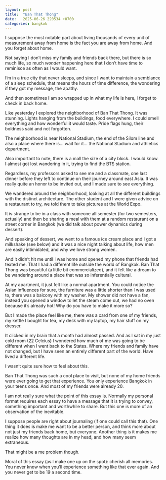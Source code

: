```yaml
---
layout: post
title:  "Ban That Thong"
date:   2025-06-26 220534 +0700
categories: bangkok
---
```

I suppose the most notable part about living thousands of every unit of measurement away from home is the fact you are away from home. And you forget about home.

Not saying I don’t miss my family and friends back there, but there is so much life, so much *wonder* happening here that I don’t have time to reminisce as often as 
I would want.

I’m in a true city that never sleeps, and since I want to maintain a semblance of a sleep schedule, that means the hours of time difference, the wondering if they got my message, the apathy.

And then sometimes I am so wrapped up in what my life is here, I forget to check in back home.

Like yesterday I explored the neighborhood of Ban That Thong. It was stunning. Lights hanging from the buildings, food everywhere. I could smell everything and how wonderful it would taste. Pride flags hung, their boldness said and not forgotten.

The neighborhood is near National Stadium, the end of the Silom line and also a place where there is… wait for it… the National Stadium and athletics department.

Also important to note, there is a mall the size of a city block. I would know. I almost got lost wandering in it, trying to find the BTS station.

Regardless, my professors asked to see me and a classmate, one last dinner before they left to continue on their journey around east Asia. It was really quite an honor to be invited out, and I made sure to see everything.

We wandered around the neighborhood, looking at all the different buildings with the distinct architecture. The other student and I were given advice on a restaurant to try, we told them to take pictures at the World Expo.

It is strange to be in a class with someone all semester (for two semesters, actually) and then be sharing a meal with them at a random restaurant on a street corner in Bangkok (we did talk about power dynamics during dessert).

And speaking of dessert, we went to a famous ice cream place and I got a milkshake (see below) and it was a nice night talking about life, how men are easily intimidated, and why we love strong women.

And it didn’t hit me until I was home and opened my phone that friends had texted me. That I had a different life outside the world of Bangkok. Ban That Thong was beautiful (a little bit commercialized), and it felt like a dream to be wandering around a place that was so inferentially cultural.

At my apartment, it just felt like a normal apartment. You could notice the Asian influences for sure, the furniture was a little shorter than I was used to, there was a balcony with my washer. My shower did not have a fan, instead you opened a window to let the steam come out, we had no oven because it’s already hot! Why do you have to make it more so?

But I made the place feel like me, there was a card from one of my friends, my kettle I bought for tea, my desk with my laptop, my hair stuff on my dresser.

It clicked in my brain that a month had almost passed. And as I sat in my just cold room (22 Celcius) I wondered how much of me was going to be different when I went back to the States. Where my friends and family have not changed, but I have seen an entirely different part of the world. Have lived a different life.

I wasn’t quite sure how to feel about this.

Ban That Thong was such a cool place to visit, but none of my home friends were ever going to get that experience. You only experience Bangkok in your teens once. And most of my friends were already 20.

I am not really sure what the point of this essay is. Normally my personal format requires each essay to have a message that it is trying to convey, something important and worthwhile to share. But this one is more of an observation of the inevitable.

I suppose people are right about journaling (if one could call this that). One thing it does is make me want to be a better person, and think more about not just my friends back home, but everyone. Another thing is it makes me realize how many thoughts are in my head, and how many seem extraneous.

That might be a me problem though.

Moral of this essay (as I make one up on the spot): cherish all memories. You never know when you’ll experience something like that ever again. And you never get to be 19 a second time.